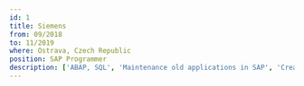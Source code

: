 ```yaml
---
id: 1
title: Siemens
from: 09/2018
to: 11/2019
where: Ostrava, Czech Republic
position: SAP Programmer
description: ['ABAP, SQL', 'Maintenance old applications in SAP', 'Creating basic and simple company application']
---
```

